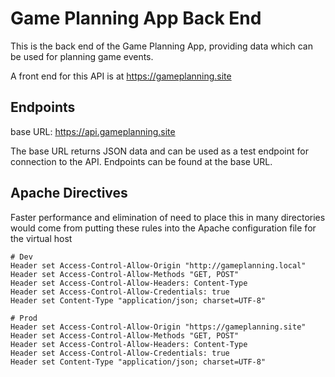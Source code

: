# Game Planning App Back End

This is the back end of the Game Planning App, providing data which can be used for planning game events.

A front end for this API is at https://gameplanning.site

## Endpoints

base URL: https://api.gameplanning.site

The base URL returns JSON data and can be used as a test endpoint for connection to the API. Endpoints can be found at the base URL.

## Apache Directives

Faster performance and elimination of need to place this in many directories would come from putting these rules into the Apache configuration file for the virtual host

```
# Dev
Header set Access-Control-Allow-Origin "http://gameplanning.local"
Header set Access-Control-Allow-Methods "GET, POST"
Header set Access-Control-Allow-Headers: Content-Type
Header set Access-Control-Allow-Credentials: true
Header set Content-Type "application/json; charset=UTF-8"

# Prod
Header set Access-Control-Allow-Origin "https://gameplanning.site"
Header set Access-Control-Allow-Methods "GET, POST"
Header set Access-Control-Allow-Headers: Content-Type
Header set Access-Control-Allow-Credentials: true
Header set Content-Type "application/json; charset=UTF-8"
```
